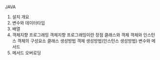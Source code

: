 JAVA

1. 설치 개요
2. 변수와 데이터타입
3. 배열
4. 객체지향 프로그래밍
   객체지향 프로그래밍이란
   장점
   클래스와 객체
   객체와 인스턴스
   객체의 구성요소
   클래스 생성방법
   객체 생성방법(인스턴스 생성방법)
   변수와 메서드
5. 메서드 오버로딩

